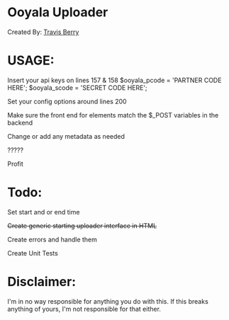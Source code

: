 Ooyala Uploader
========
Created By: [Travis Berry][1]

USAGE:
======

Insert your api keys on lines 157 & 158
	$ooyala_pcode = 'PARTNER CODE HERE';
	$ooyala_scode = 'SECRET CODE HERE';

Set your config options around lines 200

Make sure the front end for elements match the $_POST variables in the backend

Change or add any metadata as needed

?????

Profit


Todo:
======================== 

Set start and or end time

<del>Create generic starting uploader interface in HTML</del>

Create errors and handle them 

Create Unit Tests


Disclaimer:
===========
I'm in no way responsible for anything you do with this. If this breaks anything of yours, I'm not responsible for that either.

  [1]: http://www.travisberry.com